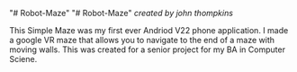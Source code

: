 "# Robot-Maze" 
"# Robot-Maze" 
*created by john thompkins*

This Simple Maze was my first ever Andriod V22 phone application. I made a google VR maze that allows you to navigate to the end of a maze with moving walls. This was created for a senior project for my BA in Computer Sciene. 
